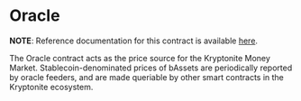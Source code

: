 # Oracle

**NOTE**: Reference documentation for this contract is available [here](https://docs.kryptonite.finance/smart-contracts/money-market/oracle).

The Oracle contract acts as the price source for the Kryptonite Money Market.
Stablecoin-denominated prices of bAssets are periodically reported by
oracle feeders, and are made queriable by other smart contracts in the
Kryptonite ecosystem.
